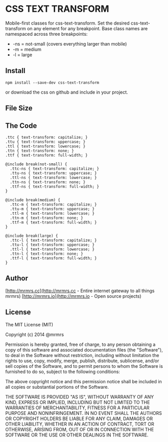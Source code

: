 # CSS TEXT TRANSFORM

  Mobile-first classes for css-text-transform.
  Set the desired css-text-transform on any element for any breakpoint.
  Base class names are namespaced across three breakpoints:

*  -ns = not-small (covers everything larger than mobile)
*  -m  = medium
*  -l  = large

## Install
```
npm install --save-dev css-text-transform
```
or download the css on github and include in your project.

## File Size


## The Code
```
.ttc { text-transform: capitalize; }
.ttu { text-transform: uppercase; }
.ttl { text-transform: lowercase; }
.ttn { text-transform: none; }
.ttf { text-transform: full-width; }

@include break(not-small) {
  .ttc-ns { text-transform: capitalize; }
  .ttu-ns { text-transform: uppercase; }
  .ttl-ns { text-transform: lowercase; }
  .ttn-ns { text-transform: none; }
  .ttf-ns { text-transform: full-width; }
}

@include break(medium) {
  .ttc-m { text-transform: capitalize; }
  .ttu-m { text-transform: uppercase; }
  .ttl-m { text-transform: lowercase; }
  .ttn-m { text-transform: none; }
  .ttf-m { text-transform: full-width; }
}

@include break(large) {
  .ttc-l { text-transform: capitalize; }
  .ttu-l { text-transform: uppercase; }
  .ttl-l { text-transform: lowercase; }
  .ttn-l { text-transform: none; }
  .ttf-l { text-transform: full-width; }
}

```

## Author

[http://mrmrs.cc](http://mrmrs.cc - Entire internet gateway to all things mrmrs)
[http://mrmrs.io](http://mrmrs.io - Open source projects)

## License

The MIT License (MIT)

Copyright (c) 2014 @mrmrs

Permission is hereby granted, free of charge, to any person obtaining a copy
of this software and associated documentation files (the "Software"), to deal
in the Software without restriction, including without limitation the rights
to use, copy, modify, merge, publish, distribute, sublicense, and/or sell
copies of the Software, and to permit persons to whom the Software is
furnished to do so, subject to the following conditions:

The above copyright notice and this permission notice shall be included in
all copies or substantial portions of the Software.

THE SOFTWARE IS PROVIDED "AS IS", WITHOUT WARRANTY OF ANY KIND, EXPRESS OR
IMPLIED, INCLUDING BUT NOT LIMITED TO THE WARRANTIES OF MERCHANTABILITY,
FITNESS FOR A PARTICULAR PURPOSE AND NONINFRINGEMENT. IN NO EVENT SHALL THE
AUTHORS OR COPYRIGHT HOLDERS BE LIABLE FOR ANY CLAIM, DAMAGES OR OTHER
LIABILITY, WHETHER IN AN ACTION OF CONTRACT, TORT OR OTHERWISE, ARISING FROM,
OUT OF OR IN CONNECTION WITH THE SOFTWARE OR THE USE OR OTHER DEALINGS IN
THE SOFTWARE.

